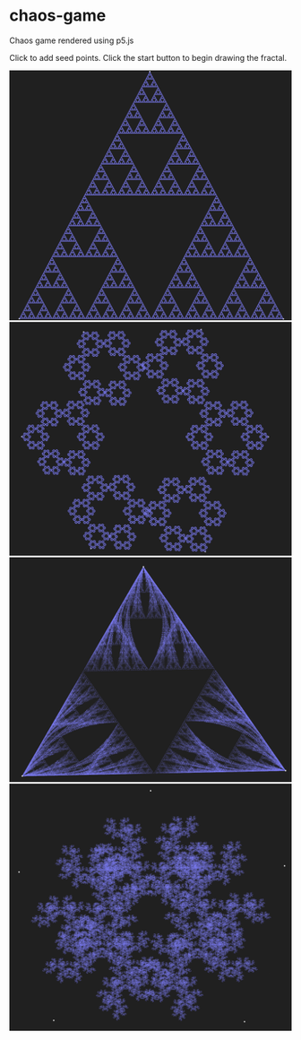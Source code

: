 # chaos-game
Chaos game rendered using p5.js

Click to add seed points. Click the start button to begin drawing the fractal.

![1](./images/1.png)
![2](./images/2.png)
![3](./images/3.png)
![4](./images/4.png)
